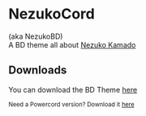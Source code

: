 # NezukoCord

(aka NezukoBD)<br/>
A BD theme all about [Nezuko Kamado](https://kimetsu-no-yaiba.fandom.com/wiki/Nezuko_Kamado)

## Downloads
You can download the BD Theme [here](https://0j3.github.io/NezukoBD/download)

<small>Need a Powercord version? Download it [here](https://0j3.github.io/NezukoBD/download/pc)</small>